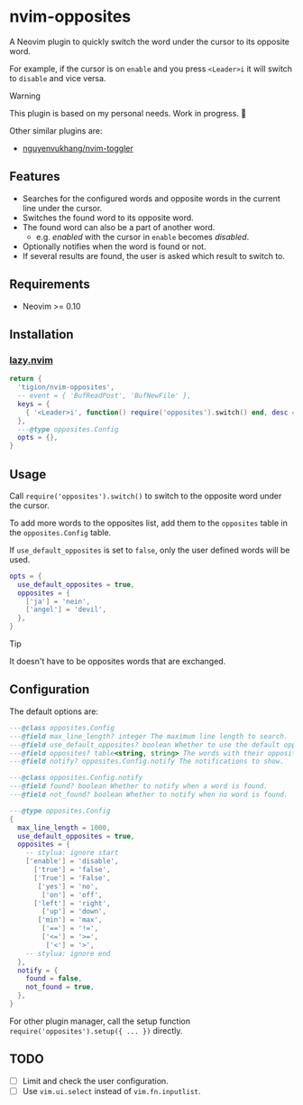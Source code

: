 # nvim-opposites

A Neovim plugin to quickly switch the word under the cursor to its opposite word.

For example, if the cursor is on `enable` and you press `<Leader>i` it will
switch to `disable` and vice versa.

> [!WARNING]
> This plugin is based on my personal needs. Work in progress. 🚀

Other similar plugins are:

- [nguyenvukhang/nvim-toggler](https://github.com/nguyenvukhang/nvim-toggler)

## Features

- Searches for the configured words and opposite words in the current line
  under the cursor.
- Switches the found word to its opposite word.
- The found word can also be a part of another word.
  - e.g. _enabled_ with the cursor in `enable` becomes _disabled_.
- Optionally notifies when the word is found or not.
- If several results are found, the user is asked which result to switch to.

## Requirements

- Neovim >= 0.10

## Installation

### [lazy.nvim]

[lazy.nvim]: https://github.com/folke/lazy.nvim

```lua
return {
  'tigion/nvim-opposites',
  -- event = { 'BufReadPost', 'BufNewFile' },
  keys = {
    { '<Leader>i', function() require('opposites').switch() end, desc = 'Switch to opposite word' },
  },
  ---@type opposites.Config
  opts = {},
}
```

## Usage

Call `require('opposites').switch()` to switch to the opposite word under the
cursor.

To add more words to the opposites list, add them to the `opposites` table in
the `opposites.Config` table.

If `use_default_opposites` is set to `false`, only the user defined words will
be used.

```lua
opts = {
  use_default_opposites = true,
  opposites = {
    ['ja'] = 'nein',
    ['angel'] = 'devil',
  },
}
```

> [!TIP]
> It doesn't have to be opposites words that are exchanged.

## Configuration

The default options are:

```lua
---@class opposites.Config
---@field max_line_length? integer The maximum line length to search.
---@field use_default_opposites? boolean Whether to use the default opposites.
---@field opposites? table<string, string> The words with their opposite.
---@field notify? opposites.Config.notify The notifications to show.

---@class opposites.Config.notify
---@field found? boolean Whether to notify when a word is found.
---@field not_found? boolean Whether to notify when no word is found.

---@type opposites.Config
{
  max_line_length = 1000,
  use_default_opposites = true,
  opposites = {
    -- stylua: ignore start
    ['enable'] = 'disable',
      ['true'] = 'false',
      ['True'] = 'False',
       ['yes'] = 'no',
        ['on'] = 'off',
      ['left'] = 'right',
        ['up'] = 'down',
       ['min'] = 'max',
        ['=='] = '!=',
        ['<='] = '>=',
         ['<'] = '>',
    -- stylua: ignore end
  },
  notify = {
    found = false,
    not_found = true,
  },
}
```

For other plugin manager, call the setup function
`require('opposites').setup({ ... })` directly.

## TODO

- [ ] Limit and check the user configuration.
- [ ] Use `vim.ui.select` instead of `vim.fn.inputlist`.
